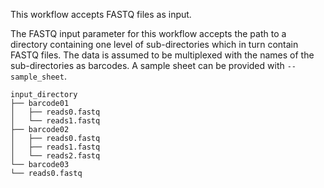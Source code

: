 <!---Example of input directory structure, delete and edit as appropriate per workflow.--->
This workflow accepts FASTQ files as input.

The FASTQ input parameter for this workflow accepts the path to a directory containing one level of sub-directories which in turn contain FASTQ files. The data is assumed to be multiplexed with the names of the sub-directories as barcodes. A sample sheet can be provided with `--sample_sheet`.

```   
input_directory
├── barcode01
│   ├── reads0.fastq
│   └── reads1.fastq
├── barcode02
│   ├── reads0.fastq
│   ├── reads1.fastq
│   └── reads2.fastq
└── barcode03
└── reads0.fastq
```